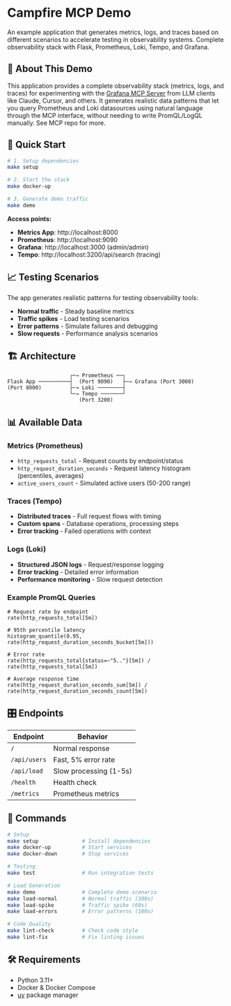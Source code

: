 # Campfire MCP Demo

An example application that generates metrics, logs, and traces based on different scenarios to accelerate testing in observability systems. Complete observability stack with Flask, Prometheus, Loki, Tempo, and Grafana.

## 📢 About This Demo

This application provides a complete observability stack (metrics, logs, and traces) for experimenting with the [Grafana MCP Server](https://github.com/grafana/mcp-grafana) from LLM clients like Claude, Cursor, and others. It generates realistic data patterns that let you query Prometheus and Loki datasources using natural language through the MCP interface, without needing to write PromQL/LogQL manually. See MCP repo for more.


## 🚀 Quick Start

```bash
# 1. Setup dependencies
make setup

# 2. Start the stack
make docker-up

# 3. Generate demo traffic
make demo
```

**Access points:**
- **Metrics App**: http://localhost:8000
- **Prometheus**: http://localhost:9090
- **Grafana**: http://localhost:3000 (admin/admin)
- **Tempo**: http://localhost:3200/api/search (tracing)

## 📈 Testing Scenarios

The app generates realistic patterns for testing observability tools:

- **Normal traffic** - Steady baseline metrics
- **Traffic spikes** - Load testing scenarios
- **Error patterns** - Simulate failures and debugging
- **Slow requests** - Performance analysis scenarios

## 🏗️ Architecture

```
                    ┌─→ Prometheus ──┐
Flask App ──────────┤  (Port 9090)   ├─→ Grafana (Port 3000)
(Port 8000)         ├─→ Loki ────────┤
                    └─→ Tempo ───────┘
                       (Port 3200)
```

## 📊 Available Data

### Metrics (Prometheus)
- `http_requests_total` - Request counts by endpoint/status
- `http_request_duration_seconds` - Request latency histogram (percentiles, averages)
- `active_users_count` - Simulated active users (50-200 range)

### Traces (Tempo)
- **Distributed traces** - Full request flows with timing
- **Custom spans** - Database operations, processing steps
- **Error tracking** - Failed operations with context

### Logs (Loki)
- **Structured JSON logs** - Request/response logging
- **Error tracking** - Detailed error information
- **Performance monitoring** - Slow request detection

### Example PromQL Queries

```promql
# Request rate by endpoint
rate(http_requests_total[5m])

# 95th percentile latency
histogram_quantile(0.95, rate(http_request_duration_seconds_bucket[5m]))

# Error rate
rate(http_requests_total{status=~"5.."}[5m]) / rate(http_requests_total[5m])

# Average response time
rate(http_request_duration_seconds_sum[5m]) / rate(http_request_duration_seconds_count[5m])
```

## 🎛️ Endpoints

| Endpoint | Behavior |
|----------|----------|
| `/` | Normal response |
| `/api/users` | Fast, 5% error rate |
| `/api/load` | Slow processing (1-5s) |
| `/health` | Health check |
| `/metrics` | Prometheus metrics |

## 🧪 Commands

```bash
# Setup
make setup              # Install dependencies
make docker-up          # Start services
make docker-down        # Stop services

# Testing
make test               # Run integration tests

# Load Generation
make demo               # Complete demo scenario
make load-normal        # Normal traffic (300s)
make load-spike         # Traffic spike (60s)
make load-errors        # Error patterns (180s)

# Code Quality
make lint-check         # Check code style
make lint-fix           # Fix linting issues
```

## 🛠️ Requirements

- Python 3.11+
- Docker & Docker Compose
- [uv](https://docs.astral.sh/uv/) package manager
